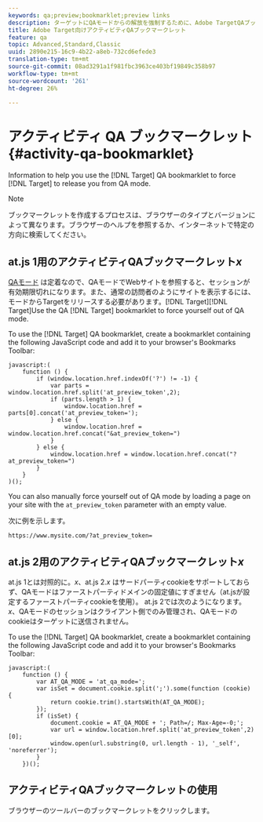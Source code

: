 ```yaml
---
keywords: qa;preview;bookmarklet;preview links
description: ターゲットにQAモードからの解放を強制するために、Adobe TargetQAブックマークレットを使用するのに役立つ情報です。
title: Adobe Target向けアクティビティQAブックマークレット
feature: qa
topic: Advanced,Standard,Classic
uuid: 2890e215-16c9-4b22-a8eb-732cd6efede3
translation-type: tm+mt
source-git-commit: 08ad3291a1f981fbc3963ce403bf19849c358b97
workflow-type: tm+mt
source-wordcount: '261'
ht-degree: 26%

---
```



# アクティビティ QA ブックマークレット{#activity-qa-bookmarklet}

Information to help you use the [!DNL Target] QA bookmarklet to force [!DNL Target] to release you from QA mode.

>[!NOTE]
>
>ブックマークレットを作成するプロセスは、ブラウザーのタイプとバージョンによって異なります。ブラウザーのヘルプを参照するか、インターネットで特定の方向に検索してください。

## at.js 1用のアクティビティQAブックマークレット&#x200B;*x*

[QAモード](../../c-activities/c-activity-qa/activity-qa.md#concept_9329EF33DE7D41CA9815C8115DBC4E40) は定着なので、QAモードでWebサイトを参照すると、セッションが有効期限切れになります。また、通常の訪問者のようにサイトを表示するには、モードからTargetをリリースする必要があります。[!DNL Target][!DNL Target]Use the QA [!DNL Target] bookmarklet to force yourself out of QA mode.

To use the [!DNL Target] QA bookmarklet, create a bookmarklet containing the following JavaScript code and add it to your browser&#39;s Bookmarks Toolbar:

```
javascript:(
    function () {
        if (window.location.href.indexOf('?') != -1) {
            var parts = window.location.href.split('at_preview_token',2);
            if (parts.length > 1) {
                window.location.href = parts[0].concat('at_preview_token=');
            } else {
                window.location.href = window.location.href.concat("&at_preview_token=")
            }
        } else {
            window.location.href = window.location.href.concat("?at_preview_token=")
        }
    }
)();
```

You can also manually force yourself out of QA mode by loading a page on your site with the `at_preview_token` parameter with an empty value.

次に例を示します。

`https://www.mysite.com/?at_preview_token=`

## at.js 2用のアクティビティQAブックマークレット&#x200B;*x*

at.js 1とは対照的に。*x*、at.js 2.*x* はサードパーティcookieをサポートしておらず、QAモードはファーストパーティドメインの固定値にすぎません（at.jsが設定するファーストパーティcookieを使用）。 at.js 2では次のようになります。*x*、QAモードのセッションはクライアント側でのみ管理され、QAモードのcookieはターゲットに送信されません。

To use the [!DNL Target] QA bookmarklet, create a bookmarklet containing the following JavaScript code and add it to your browser&#39;s Bookmarks Toolbar:

```
javascript:(
    function () {
        var AT_QA_MODE = 'at_qa_mode=';
        var isSet = document.cookie.split(';').some(function (cookie) {
            return cookie.trim().startsWith(AT_QA_MODE);
        });
        if (isSet) {
            document.cookie = AT_QA_MODE + '; Path=/; Max-Age=-0;';
            var url = window.location.href.split('at_preview_token',2)[0];
            window.open(url.substring(0, url.length - 1), '_self', 'noreferrer');
        }
    })();
```

## アクティビティQAブックマークレットの使用

ブラウザーのツールバーのブックマークレットをクリックします。

